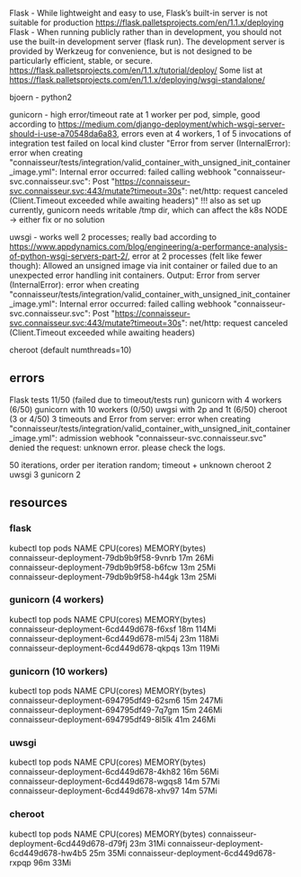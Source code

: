 Flask - While lightweight and easy to use, Flask’s built-in server is not suitable for production https://flask.palletsprojects.com/en/1.1.x/deploying
Flask - When running publicly rather than in development, you should not use the built-in development server (flask run). The development server is provided by Werkzeug for convenience, but is not designed to be particularly efficient, stable, or secure.   https://flask.palletsprojects.com/en/1.1.x/tutorial/deploy/
Some list at https://flask.palletsprojects.com/en/1.1.x/deploying/wsgi-standalone/

bjoern - python2

gunicorn - high error/timeout rate at 1 worker per pod, simple, good according to https://medium.com/django-deployment/which-wsgi-server-should-i-use-a70548da6a83, errors even at 4 workers, 1 of 5 invocations of integration test failed on local kind cluster
"Error from server (InternalError): error when creating "connaisseur/tests/integration/valid_container_with_unsigned_init_container_image.yml": Internal error occurred: failed calling webhook "connaisseur-svc.connaisseur.svc": Post "https://connaisseur-svc.connaisseur.svc:443/mutate?timeout=30s": net/http: request canceled (Client.Timeout exceeded while awaiting headers)"
!!! also as set up currently, gunicorn needs writable /tmp dir, which can affect the k8s NODE -> either fix or no solution

uwsgi - works well 2 processes; really bad according to https://www.appdynamics.com/blog/engineering/a-performance-analysis-of-python-wsgi-servers-part-2/, 
error at 2 processes (felt like fewer though):
Allowed an unsigned image via init container or failed due to an unexpected error handling init containers. Output:
Error from server (InternalError): error when creating "connaisseur/tests/integration/valid_container_with_unsigned_init_container_image.yml": Internal error occurred: failed calling webhook "connaisseur-svc.connaisseur.svc": Post "https://connaisseur-svc.connaisseur.svc:443/mutate?timeout=30s": net/http: request canceled (Client.Timeout exceeded while awaiting headers)

cheroot (default numthreads=10)

## errors

Flask tests 11/50 (failed due to timeout/tests run)
gunicorn with 4 workers (6/50)
gunicorn with 10 workers (0/50)
uwgsi with 2p and 1t  (6/50)
cheroot (3 or 4/50) 3 timeouts and
Error from server: error when creating "connaisseur/tests/integration/valid_container_with_unsigned_init_container_image.yml": admission webhook "connaisseur-svc.connaisseur.svc" denied the request: unknown error. please check the logs.



50 iterations, order per iteration random; timeout + unknown
cheroot 2
uwsgi 3
gunicorn 2

## resources

### flask

kubectl top pods
NAME                                      CPU(cores)   MEMORY(bytes)   
connaisseur-deployment-79db9b9f58-9vnrb   17m          26Mi            
connaisseur-deployment-79db9b9f58-b6fcw   13m          25Mi            
connaisseur-deployment-79db9b9f58-h44gk   13m          25Mi

### gunicorn (4 workers)

kubectl top pods
NAME                                      CPU(cores)   MEMORY(bytes)   
connaisseur-deployment-6cd449d678-f6xsf   18m          114Mi           
connaisseur-deployment-6cd449d678-ml54j   23m          118Mi           
connaisseur-deployment-6cd449d678-qkpqs   13m          119Mi 

### gunicorn (10 workers)
kubectl top pods
NAME                                      CPU(cores)   MEMORY(bytes)   
connaisseur-deployment-694795df49-62sm6   15m          247Mi           
connaisseur-deployment-694795df49-7q7gm   15m          246Mi           
connaisseur-deployment-694795df49-8l5lk   41m          246Mi         

### uwsgi 
kubectl top pods
NAME                                      CPU(cores)   MEMORY(bytes)   
connaisseur-deployment-6cd449d678-4kh82   16m          56Mi            
connaisseur-deployment-6cd449d678-wgqs8   14m          57Mi            
connaisseur-deployment-6cd449d678-xhv97   14m          57Mi

### cheroot
kubectl top pods
NAME                                      CPU(cores)   MEMORY(bytes)
connaisseur-deployment-6cd449d678-d79fj   23m          31Mi
connaisseur-deployment-6cd449d678-hw4b5   25m          35Mi
connaisseur-deployment-6cd449d678-rxpqp   96m          33Mi